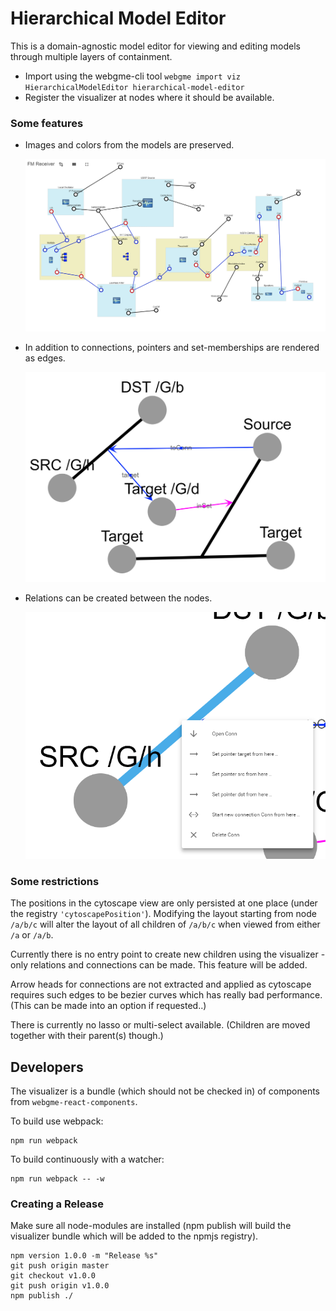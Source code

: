 # Hierarchical Model Editor
This is a domain-agnostic model editor for viewing and editing models through 
multiple layers of containment. 

- Import using the webgme-cli tool `webgme import viz HierarchicalModelEditor hierarchical-model-editor`
- Register the visualizer at nodes where it should be available.

### Some features
* Images and colors from the models are preserved.

    ![signal](img/signal.png "The familiar Signal Flow Model")

* In addition to connections, pointers and set-memberships are rendered as edges.

    ![hyperconn](img/hyperconn.png "Hyper-connections are supported")

* Relations can be created between the nodes.

    ![relations](img/relations.png "Clicking the node in questions brings up the possible relations.")



### Some restrictions
The positions in the cytoscape view are only persisted at one place (under 
the registry `'cytoscapePosition'`). Modifying the layout starting from node 
`/a/b/c` will alter the layout of all children of `/a/b/c` when viewed from 
either `/a` or `/a/b`.

Currently there is no entry point to create new children using the visualizer - only relations and connections can be made.
This feature will be added.

Arrow heads for connections are not extracted and applied as cytoscape requires
such edges to be bezier curves which has really bad performance. (This can be 
made into an option if requested..)

There is currently no lasso or multi-select available. (Children are moved 
together with their parent(s) though.)


## Developers
The visualizer is a bundle (which should not be checked in) of components
from `webgme-react-components`. 

To build use webpack:
```
npm run webpack
```
To build continuously with a watcher:
```
npm run webpack -- -w
```

### Creating a Release
Make sure all node-modules are installed (npm publish will build the
visualizer bundle which will be added to the npmjs registry).

```
npm version 1.0.0 -m "Release %s"
git push origin master
git checkout v1.0.0
git push origin v1.0.0
npm publish ./
```
